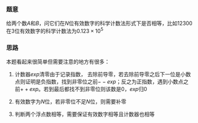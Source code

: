 ### 题意
给两个数$A$和$B$，问它们在$N$位有效数字的科学计数法形式下是否相等，比如$12300$在$3$位有效数字的科学计数法为$0.123 \times 10^5$

### 思路
本题看起来很简单但需要注意的地方有很多：

1. 计数器$exp$清零由于记录指数， 去除前导零，若去除前导零之后下一位是小数点则证明是负指数，找到非零位之前$- -exp$；反之为正指数，遇到小数点之前$++exp$。若到最后都找不到非零位则该数是$0$，$exp$归$0$

2. 有效数字为$N$位，若非零位不足$N$位，则需要补零

3. 判断两个浮点数相等，需要保证有效数字相等且计数器也相等